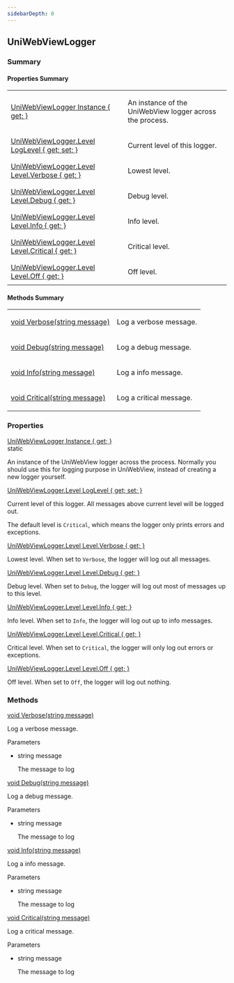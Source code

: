 ```yaml
---
sidebarDepth: 0
---
```


## UniWebViewLogger

### Summary

#### Properties Summary

<table>
<tr><td><div class='api-summary-heading'><a href='#instance'><span class='return-type'>UniWebViewLogger</span> Instance { get; }</a></div></td><td><div class='simple-summary'>
<p>An instance of the UniWebView logger across the process.</p>
</div>
</td></tr><tr><td><div class='api-summary-heading'><a href='#loglevel'><span class='return-type'>UniWebViewLogger.Level</span> LogLevel { get; set; }</a></div></td><td><div class='simple-summary'>
<p>Current level of this logger.</p>
</div>
</td></tr><tr><td><div class='api-summary-heading'><a href='#level.verbose'><span class='return-type'>UniWebViewLogger.Level</span> Level.Verbose { get; }</a></div></td><td><div class='simple-summary'>
<p>Lowest level.</p>
</div>
</td></tr><tr><td><div class='api-summary-heading'><a href='#level.debug'><span class='return-type'>UniWebViewLogger.Level</span> Level.Debug { get; }</a></div></td><td><div class='simple-summary'>
<p>Debug level.</p>
</div>
</td></tr><tr><td><div class='api-summary-heading'><a href='#level.info'><span class='return-type'>UniWebViewLogger.Level</span> Level.Info { get; }</a></div></td><td><div class='simple-summary'>
<p>Info level.</p>
</div>
</td></tr><tr><td><div class='api-summary-heading'><a href='#level.critical'><span class='return-type'>UniWebViewLogger.Level</span> Level.Critical { get; }</a></div></td><td><div class='simple-summary'>
<p>Critical level.</p>
</div>
</td></tr><tr><td><div class='api-summary-heading'><a href='#level.off'><span class='return-type'>UniWebViewLogger.Level</span> Level.Off { get; }</a></div></td><td><div class='simple-summary'>
<p>Off level.</p>
</div>
</td></tr></table>

#### Methods Summary

<table>
<tr><td><div class='api-summary-heading'><a href='#verbose'><span class='return-type'>void</span> Verbose(string message)</a></div></td><td><div class='simple-summary'>
<p>Log a verbose message.</p>
</div>
</td></tr><tr><td><div class='api-summary-heading'><a href='#debug'><span class='return-type'>void</span> Debug(string message)</a></div></td><td><div class='simple-summary'>
<p>Log a debug message.</p>
</div>
</td></tr><tr><td><div class='api-summary-heading'><a href='#info'><span class='return-type'>void</span> Info(string message)</a></div></td><td><div class='simple-summary'>
<p>Log a info message.</p>
</div>
</td></tr><tr><td><div class='api-summary-heading'><a href='#critical'><span class='return-type'>void</span> Critical(string message)</a></div></td><td><div class='simple-summary'>
<p>Log a critical message.</p>
</div>
</td></tr></table>

### Properties

<div class='api-box property'>
  <div class="api-anchor" id='instance'></div><div class='api-heading' data-id='instance'><a href='#instance'><span class='return-type'>UniWebViewLogger</span> Instance { get; }</a><div class='api-badge api-badge-blue'>static</div></div>
  <div class='api-body'>
    <div class='desc'>
      <div class='summary'>
<p>An instance of the UniWebView logger across the process. Normally you should use this for logging purpose
in UniWebView, instead of creating a new logger yourself.</p>
</div>
                </div>
  </div>
</div>
<div class='api-box property'>
  <div class="api-anchor" id='loglevel'></div><div class='api-heading' data-id='loglevel'><a href='#loglevel'><span class='return-type'>UniWebViewLogger.Level</span> LogLevel { get; set; }</a></div>
  <div class='api-body'>
    <div class='desc'>
      <div class='summary'>
<p>Current level of this logger. All messages above current level will be logged out.</p>
<p>The default level is <code>Critical</code>, which means the logger only prints errors and exceptions.</p>
</div>
                </div>
  </div>
</div>
<div class='api-box property'>
  <div class="api-anchor" id='level.verbose'></div><div class='api-heading' data-id='level.verbose'><a href='#level.verbose'><span class='return-type'>UniWebViewLogger.Level</span> Level.Verbose { get; }</a></div>
  <div class='api-body'>
    <div class='desc'>
      <div class='summary'>
<p>Lowest level. When set to <code>Verbose</code>, the logger will log out all messages.</p>
</div>
                </div>
  </div>
</div>
<div class='api-box property'>
  <div class="api-anchor" id='level.debug'></div><div class='api-heading' data-id='level.debug'><a href='#level.debug'><span class='return-type'>UniWebViewLogger.Level</span> Level.Debug { get; }</a></div>
  <div class='api-body'>
    <div class='desc'>
      <div class='summary'>
<p>Debug level. When set to <code>Debug</code>, the logger will log out most of messages up to this level.</p>
</div>
                </div>
  </div>
</div>
<div class='api-box property'>
  <div class="api-anchor" id='level.info'></div><div class='api-heading' data-id='level.info'><a href='#level.info'><span class='return-type'>UniWebViewLogger.Level</span> Level.Info { get; }</a></div>
  <div class='api-body'>
    <div class='desc'>
      <div class='summary'>
<p>Info level. When set to <code>Info</code>, the logger will log out up to info messages.</p>
</div>
                </div>
  </div>
</div>
<div class='api-box property'>
  <div class="api-anchor" id='level.critical'></div><div class='api-heading' data-id='level.critical'><a href='#level.critical'><span class='return-type'>UniWebViewLogger.Level</span> Level.Critical { get; }</a></div>
  <div class='api-body'>
    <div class='desc'>
      <div class='summary'>
<p>Critical level. When set to <code>Critical</code>, the logger will only log out errors or exceptions.</p>
</div>
                </div>
  </div>
</div>
<div class='api-box property'>
  <div class="api-anchor" id='level.off'></div><div class='api-heading' data-id='level.off'><a href='#level.off'><span class='return-type'>UniWebViewLogger.Level</span> Level.Off { get; }</a></div>
  <div class='api-body'>
    <div class='desc'>
      <div class='summary'>
<p>Off level. When set to <code>Off</code>, the logger will log out nothing.</p>
</div>
                </div>
  </div>
</div>

### Methods

<div class='api-box method'>
  <div class="api-anchor" id='verbose'></div><div class='api-heading' data-id='verbose'><a href='#verbose'><span class='return-type'>void</span> Verbose(string message)</a></div>
  <div class='api-body'>
    <div class='desc'>
      <div class='summary'>
<p>Log a verbose message.</p>
</div>
            <div class='parameters'>
<div class='section-title'>Parameters</div>
<div class='parameter-item-list'><ul>
  <li>
    <div class='parameter-item'><span class='parameter-item-type'>string</span> <span class='parameter-item-name'>message</span></div>
    <div class='parameter-item-desc'><p>The message to log</p>
</div>
  </li>
</ul></div>
</div>
                </div>
  </div>
</div>
<div class='api-box method'>
  <div class="api-anchor" id='debug'></div><div class='api-heading' data-id='debug'><a href='#debug'><span class='return-type'>void</span> Debug(string message)</a></div>
  <div class='api-body'>
    <div class='desc'>
      <div class='summary'>
<p>Log a debug message.</p>
</div>
            <div class='parameters'>
<div class='section-title'>Parameters</div>
<div class='parameter-item-list'><ul>
  <li>
    <div class='parameter-item'><span class='parameter-item-type'>string</span> <span class='parameter-item-name'>message</span></div>
    <div class='parameter-item-desc'><p>The message to log</p>
</div>
  </li>
</ul></div>
</div>
                </div>
  </div>
</div>
<div class='api-box method'>
  <div class="api-anchor" id='info'></div><div class='api-heading' data-id='info'><a href='#info'><span class='return-type'>void</span> Info(string message)</a></div>
  <div class='api-body'>
    <div class='desc'>
      <div class='summary'>
<p>Log a info message.</p>
</div>
            <div class='parameters'>
<div class='section-title'>Parameters</div>
<div class='parameter-item-list'><ul>
  <li>
    <div class='parameter-item'><span class='parameter-item-type'>string</span> <span class='parameter-item-name'>message</span></div>
    <div class='parameter-item-desc'><p>The message to log</p>
</div>
  </li>
</ul></div>
</div>
                </div>
  </div>
</div>
<div class='api-box method'>
  <div class="api-anchor" id='critical'></div><div class='api-heading' data-id='critical'><a href='#critical'><span class='return-type'>void</span> Critical(string message)</a></div>
  <div class='api-body'>
    <div class='desc'>
      <div class='summary'>
<p>Log a critical message.</p>
</div>
            <div class='parameters'>
<div class='section-title'>Parameters</div>
<div class='parameter-item-list'><ul>
  <li>
    <div class='parameter-item'><span class='parameter-item-type'>string</span> <span class='parameter-item-name'>message</span></div>
    <div class='parameter-item-desc'><p>The message to log</p>
</div>
  </li>
</ul></div>
</div>
                </div>
  </div>
</div>

